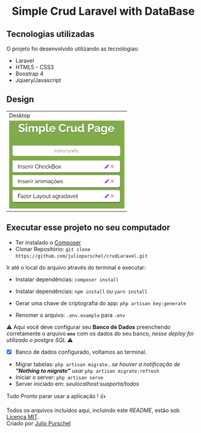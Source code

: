 <h1 align="center">Simple Crud Laravel with DataBase</h1> 


## Tecnologias utilizadas

O projeto foi desenvolvido utilizando as tecnologias:

- Laravel
- HTML5 - CSS3
- Boostrap 4
- Jquery/Javascript


## Design

<table>
  <tr>
    <td colspan="2">Desktop</td>
 </tr>
  <tr>
    <td><img src="./public/assets/simplecrud.png" width=300 /></td>    
  </tr>
</table>


## Executar esse projeto no seu computador

- Ter instalado o [Composer](https://getcomposer.org/Composer-Setup.exe)
- Clonar Repositório: `git clone https://github.com/juliopurschel/crudLaravel.git`

Ir até o local do arquivo através do terminal e executar:

- Instalar dependências: `composer install`
- Instalar dependências: `npm install` ou `yarn install`

- Gerar uma chave de criptografia do app: `php artisan key:generate`  
- Renomer o arquivo: `.env.example` para `.env`


:warning: Aqui você deve configurar seu **Banco de Dados** preenchendo corretamente o arquivo **`env`** com os dados do seu banco, *nesse deploy foi utilizado o postgre SQL* :warning:

- [x] Banco de dados configurado, voltamos ao terminal.
- Migrar tabelas: `php artisan migrate`.. *se houver a notificação de **"Nothing to migrate"** usar* `php artisan migrate:refresh`
- Iniciar o server: `php artisan serve`
- Server iniciado em: *seulocalhost:suaporta/todos*

Tudo Pronto parar usar a aplicação ! :+1:




Todos os arquivos incluídos aqui, incluindo este _README_, estão sob [Licença MIT](./LICENSE).<br>
Criado por [Julio Purschel](https://github.com/juliopurschel)
